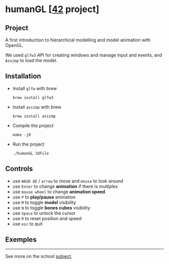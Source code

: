 # humanGL [[42](https://www.42.fr/) project]

<!-- ![](../media/scop_demo.gif?raw=true) -->

## Project
A first introduction to hierarchical modelling and model animation with OpenGL.

We used `glfw3` API for creating windows and manage input and events,
and `Assimp` to load the model.

## Installation

- Install `glfw` with brew

	```brew install glfw3```

- Install `assimp` with brew

	```brew install assimp```

- Compile the project

	```make -j8```
- Run the project

	```./humanGL 3dFile```

## Controls

- use `WASD QE` / `arrow` to move and `mouse` to look around
- use `Enter` to change **animation** if there is multiples
- use `mouse wheel` to change **animation speed**
- use `P` to **play/pause** animation
- use `M` to toggle **model** visibility
- use `N` to toggle **bones cubes** visibility
- use `Space` to unlock the cursor
- use `R` to reset position and speed
- use `esc` to quit

## Exemples

<!-- ![42.png](../media/42.png?raw=true) -->

---

See more on the school [subject](humangl.fr.pdf).
